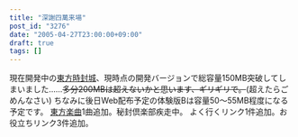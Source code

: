 ```yaml
---
title: "深謝四萬来場"
post_id: "3276"
date: "2005-04-27T23:00:00+09:00"
draft: true
tags: []
---
```



現在開発中の[東方時封城](https://danmaq.com/!/thA/)、現時点の開発バージョンで総容量150MB突破してしまいました……~~多分200MBは超えないかと思います、ギリギリで。~~(超えたらごめんなさい) ちなみに後日Web配布予定の体験版Bは容量50～55MB程度になる予定です。  [東方楽曲](https://danmaq.com/3275)1曲追加。秘封倶楽部疾走中。 よく行くリンク1件追加。お役立ちリンク3件追加。
